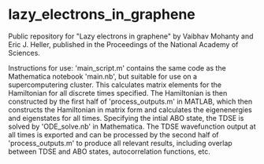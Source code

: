 # lazy_electrons_in_graphene
Public repository for "Lazy electrons in graphene" by Vaibhav Mohanty and Eric J. Heller, published in the Proceedings of the National Academy of Sciences.

Instructions for use:
'main_script.m' contains the same code as the Mathematica notebook 'main.nb', but suitable for use on a supercomputering cluster. This calculates matrix elements for the Hamiltonian for all discrete times specified. The Hamiltonian is then constructed by the first half of 'process_outputs.m' in MATLAB, which then constructs the Hamiltonian in matrix form and calculates the eigenenergies and eigenstates for all times. Specifying the intial ABO state, the TDSE is solved by 'ODE_solve.nb' in Mathematica. The TDSE wavefunction output at all times is exported and can be processed by the second half of 'process_outputs.m' to produce all relevant results, including overlap between TDSE and ABO states, autocorrelation functions, etc.
